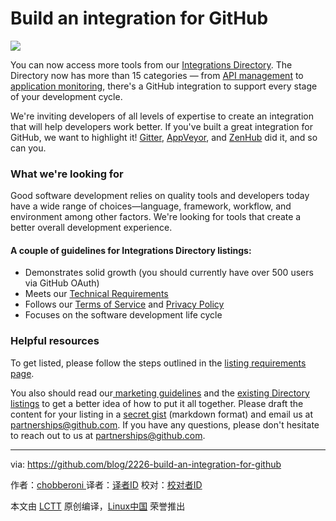 Build an integration for GitHub
=============

![](https://cloud.githubusercontent.com/assets/4432363/17537572/934e2f9c-5e52-11e6-9c24-50c7be5b5ae3.png)

You can now access more tools from our [Integrations Directory][1]. The Directory now has more than 15 categories — from [API management][2] to [application monitoring][3], there's a GitHub integration to support every stage of your development cycle.

We're inviting developers of all levels of expertise to create an integration that will help developers work better. If you've built a great integration for GitHub, we want to highlight it! [Gitter][4], [AppVeyor][5], and [ZenHub][6] did it, and so can you.

### What we're looking for

Good software development relies on quality tools and developers today have a wide range of choices—language, framework, workflow, and environment among other factors. We're looking for tools that create a better overall development experience.

#### A couple of guidelines for Integrations Directory listings:

- Demonstrates solid growth (you should currently have over 500 users via GitHub OAuth)
- Meets our [Technical Requirements][7]
- Follows our [Terms of Service][8] and [Privacy Policy][9]
- Focuses on the software development life cycle

### Helpful resources

To get listed, please follow the steps outlined in the [listing requirements page][10].

You also should read our[ marketing guidelines][11] and the [existing Directory listings][12] to get a better idea of how to put it all together. Please draft the content for your listing in a [secret gist][13] (markdown format) and email us at <partnerships@github.com>. If you have any questions, please don't hesitate to reach out to us at <partnerships@github.com>.

--------------------------------------------------------------------------------

via: https://github.com/blog/2226-build-an-integration-for-github

作者：[chobberoni ][a]
译者：[译者ID](https://github.com/译者ID)
校对：[校对者ID](https://github.com/校对者ID)

本文由 [LCTT](https://github.com/LCTT/TranslateProject) 原创编译，[Linux中国](https://linux.cn/) 荣誉推出

[a]: https://github.com/chobberoni

[1]: https://github.com/integrations
[2]: https://github.com/integrations/feature/api-management
[3]: https://github.com/integrations/feature/monitoring
[4]: https://github.com/integrations/feature/monitoring
[5]: https://github.com/integrations/appveyor
[6]: https://github.com/integrations/zenhub
[7]: https://developer.github.com/integrations-directory/getting-listed/#technical-requirements
[8]: https://help.github.com/articles/github-terms-of-service/
[9]: https://help.github.com/articles/github-privacy-policy/
[10]: https://developer.github.com/integrations-directory/getting-listed/
[11]: https://developer.github.com/integrations-directory/marketing-guidelines/
[12]: https://github.com/integrations
[13]: https://gist.github.com/



